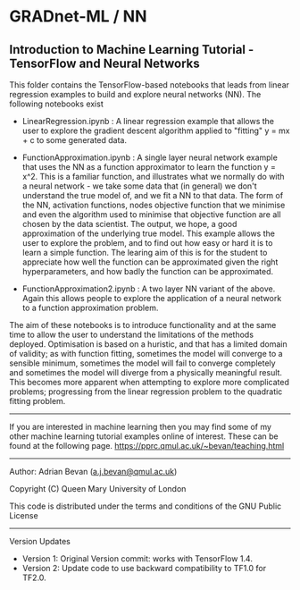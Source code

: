 # GRADnet-ML / NN
Introduction to Machine Learning Tutorial - TensorFlow and Neural Networks
-------------------------------------------------------------------------------------------------
This folder contains the TensorFlow-based notebooks that leads from linear regression examples
to build and explore neural networks (NN). The following notebooks exist

  - LinearRegression.ipynb : A linear regression example that allows the user to explore the
    gradient descent algorithm applied to "fitting" y = mx + c to some generated data.

  - FunctionApproximation.ipynb : A single layer neural network example that uses the NN as a function
    approximator to learn the function y = x^2.  This is a familiar function, and illustrates what we
    normally do with a neural network - we take some data that (in general) we don't understand the 
    true model of, and we fit a NN to that data.  The form of the NN, activation functions, nodes
    objective function that we minimise and even the algorithm used to minimise that objective function
    are all chosen by the data scientist.  The output, we hope, a good approximation of the underlying
    true model.  This example allows the user to explore the problem, and to find out how easy or hard
    it is to learn a simple function.  The learing aim of this is for the student to appreciate how
    well the function can be approximated given the right hyperparameters, and how badly the function
    can be approximated.

  - FunctionApproximation2.ipynb : A two layer NN variant of the above.  Again this allows people to 
    explore the application of a neural network to a function approximation problem.  

The aim of these notebooks is to introduce functionality and at the same time to allow the user
to understand the limitations of the methods deployed.  Optimisation is based on a huristic, and 
that has a limited domain of validity; as with function fitting, sometimes the model will converge
to a sensible minimum, sometimes the model will fail to converge completely and sometimes the model
will diverge from a physically meaningful result.  This becomes more apparent when attempting to 
explore more complicated problems; progressing from the linear regression problem to the quadratic
fitting problem.  

-------------------------------------------------------------------------------------------------

If you are interested in machine learning then you may find some of my other machine 
learning tutorial examples online of interest. These can be found at the following page.
  https://pprc.qmul.ac.uk/~bevan/teaching.html

-------------------------------------------------------------------------------------------------
Author: Adrian Bevan (a.j.bevan@qmul.ac.uk)

Copyright (C) Queen Mary University of London

This code is distributed under the terms and conditions of the GNU Public License

-------------------------------------------------------------------------------------------------

Version Updates
- Version 1: Original Version commit: works with TensorFlow 1.4.
- Version 2: Update code to use backward compatibility to TF1.0 for TF2.0.

